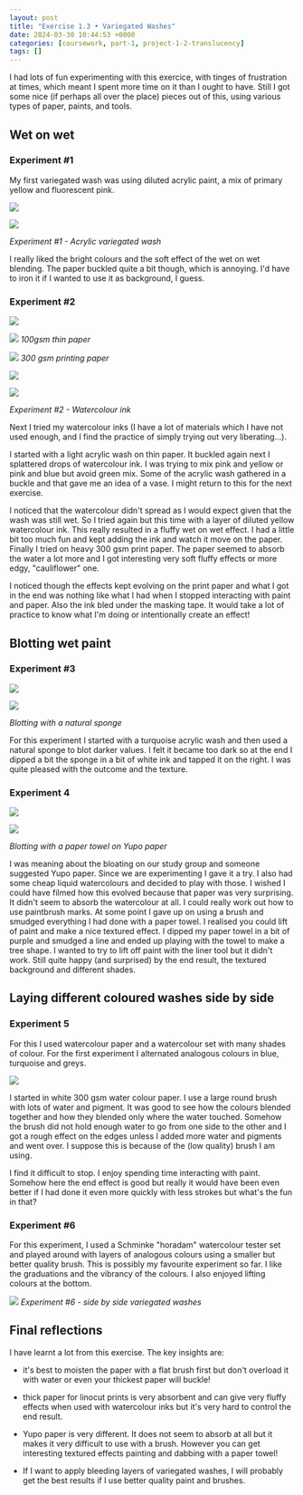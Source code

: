 ```yaml
---
layout: post
title: "Exercise 1.3 • Variegated Washes"
date: 2024-03-30 10:44:53 +0000
categories: [coursework, part-1, project-1-2-translucency]
tags: []
---
```


I had lots of fun experimenting with this exercice, with tinges of frustration at times, which meant I spent more time on it than I ought to have. Still I got some nice (if perhaps all over the place) pieces out of this, using various types of paper, paints, and tools.

<!-- wp:heading {"className":"wp-block-heading"} -->
## Wet on wet 
<!-- /wp:heading --><!-- wp:heading {"level":3,"className":"wp-block-heading"} -->
### Experiment #1
<!-- /wp:heading -->

My first variegated wash was using diluted acrylic paint, a mix of primary yellow and fluorescent pink.

<!-- wp:gallery {"linkTo":"none","align":"full"} -->
<!-- wp:image {"id":523} -->
![](/oca-foundation-painting-log/assets/images/img-3927.jpg)
<!-- wp:image {"id":522} -->
![](/oca-foundation-painting-log/assets/images/img-3844-1.jpg)

_Experiment #1 - Acrylic variegated wash_
<!-- /wp:gallery -->

I really liked the bright colours and the soft effect of the wet on wet blending. The paper buckled quite a bit though, which is annoying. I'd have to iron it if I wanted to use it as background, I guess.

<!-- wp:heading {"level":3,"className":"wp-block-heading"} -->
### Experiment #2
<!-- /wp:heading --><!-- wp:gallery {"linkTarget":"_blank","linkTo":"none","align":"full","backgroundColor":"cyan-bluish-gray"} -->

![](/oca-foundation-painting-log/assets/images/img-3850-1.jpg)

[![](/oca-foundation-painting-log/assets/images/img-3928.jpg)](https://spaces.oca.ac.uk/gaellelog/wp-content/uploads/sites/5355/2024/03/img_3928-768x1024.jpg)
_100gsm thin paper_

[![](/oca-foundation-painting-log/assets/images/img-3929.jpg)](https://spaces.oca.ac.uk/gaellelog/wp-content/uploads/sites/5355/2024/03/img_3929-1024x768.jpg)
_300 gsm printing paper_

![](/oca-foundation-painting-log/assets/images/img-3934-1.jpg)

![](/oca-foundation-painting-log/assets/images/image-1.jpg)

_Experiment #2 - Watercolour ink_
<!-- /wp:gallery -->

Next I tried my watercolour inks (I have a lot of materials which I have not used enough, and I find the practice of simply trying out very liberating...).

I started with a light acrylic wash on thin paper. It buckled again next I splattered drops of watercolour ink. I was trying to mix pink and yellow or pink and blue but avoid green mix. Some of the acrylic wash gathered in a buckle and that gave me an idea of a vase. I might return to this for the next exercise.

I noticed that the watercolour didn't spread as I would expect given that the wash was still wet. So I tried again but this time with a layer of diluted yellow watercolour ink. This really resulted in a fluffy wet on wet effect. I had a little bit too much fun and kept adding the ink and watch it move on the paper. Finally I tried on heavy 300 gsm print paper. The paper seemed to absorb the water a lot more and I got interesting very soft fluffy effects or more edgy, "cauliflower" one.

I noticed though the effects kept evolving on the print paper and what I got in the end was nothing like what I had when I stopped interacting with paint and paper. Also the ink bled under the masking tape. It would take a lot of practice to know what I'm doing or intentionally create an effect!

<!-- wp:heading {"className":"wp-block-heading"} -->
## Blotting wet paint
<!-- /wp:heading --><!-- wp:heading {"level":3,"className":"wp-block-heading"} -->
### Experiment #3
<!-- /wp:heading --><!-- wp:gallery {"linkTarget":"_blank","linkTo":"media","align":"full"} -->

![](/oca-foundation-painting-log/assets/images/img-3849-1.jpg)

![](/oca-foundation-painting-log/assets/images/img-3930.jpg)

_Blotting with a natural sponge_
<!-- /wp:gallery -->

For this experiment I started with a turquoise acrylic wash and then used a natural sponge to blot darker values. I felt it became too dark so at the end I dipped a bit the sponge in a bit of white ink and tapped it on the right. I was quite pleased with the outcome and the texture.

<!-- wp:heading {"level":3,"className":"wp-block-heading"} -->
### Experiment 4
<!-- /wp:heading --><!-- wp:gallery {"columns":1,"imageCrop":false,"linkTo":"none","align":"wide"} -->

![](/oca-foundation-painting-log/assets/images/img-3866-1.jpg)
<!-- wp:image {"id":537} -->
![](/oca-foundation-painting-log/assets/images/img-3865-1.jpg)

_Blotting with a paper towel on Yupo paper_
<!-- /wp:gallery -->

I was meaning about the bloating on our study group and someone suggested Yupo paper. Since we are experimenting I gave it a try. I also had some cheap liquid watercolours and decided to play with those. I wished I could have filmed how this evolved because that paper was very surprising. It didn't seem to absorb the watercolour at all. I could really work out how to use paintbrush marks. At some point I gave up on using a brush and smudged everything I had done with a paper towel. I realised you could lift of paint and make a nice textured effect. I dipped my paper towel in a bit of purple and smudged a line and ended up playing with the towel to make a tree shape. I wanted to try to lift off paint with the liner tool but it didn't work. Still quite happy (and surprised) by the end result, the textured background and different shades.

<!-- wp:heading {"className":"wp-block-heading"} -->
## Laying different coloured washes side by side 
<!-- /wp:heading --><!-- wp:heading {"level":3,"className":"wp-block-heading"} -->
### Experiment 5
<!-- /wp:heading -->

For this I used watercolour paper and a watercolour set with many shades of colour. For the first experiment I alternated analogous colours in blue, turquoise and greys.

<!-- wp:media-text {"mediaId":541,"mediaType":"image"} -->

![](/oca-foundation-painting-log/assets/images/img-3931.jpg)

I started in white 300 gsm water colour paper. I use a large round brush with lots of water and pigment. It was good to see how the colours blended together and how they blended only where the water touched. Somehow the brush did not hold enough water to go from one side to the other and I got a rough effect on the edges unless I added more water and pigments and went over. I suppose this is because of the (low quality) brush I am using.

I find it difficult to stop. I enjoy spending time interacting with paint. Somehow here the end effect is good but really it would have been even better if I had done it even more quickly with less strokes but what's the fun in that?

<!-- /wp:media-text --><!-- wp:heading {"level":3,"className":"wp-block-heading"} -->
### Experiment #6
<!-- /wp:heading -->

For this experiment, I used a Schminke "horadam" watercolour tester set and played around with layers of analogous colours using a smaller but better quality brush. This is possibly my favourite experiment so far. I like the graduations and the vibrancy of the colours. I also enjoyed lifting colours at the bottom.

[![](/oca-foundation-painting-log/assets/images/img-3932.jpg)](https://spaces.oca.ac.uk/gaellelog/wp-content/uploads/sites/5355/2024/03/img_3932-768x1024.jpg)
_Experiment #6 - side by side variegated washes_
<!-- wp:heading {"className":"wp-block-heading"} -->
## Final reflections
<!-- /wp:heading -->

I have learnt a lot from this exercise. The key insights are:

- it's best to moisten the paper with a flat brush first but don't overload it with water or even your thickest paper will buckle!

- thick paper for linocut prints is very absorbent and can give very fluffy effects when used with watercolour inks but it's very hard to control the end result.

- Yupo paper is very different. It does not seem to absorb at all but it makes it very difficult to use with a brush. However you can get interesting textured effects painting and dabbing with a paper towel!

- If I want to apply bleeding layers of variegated washes, I will probably get the best results if I use better quality paint and brushes.

